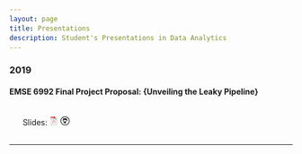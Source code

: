 ```yaml
---
layout: page
title: Presentations
description: Student's Presentations in Data Analytics
---
```



###  2019

#### EMSE 6992 Final Project Proposal: {Unveiling the Leaky Pipeline}
<br/>&nbsp; &nbsp; &nbsp; Slides:
[![pdf](icons16/pdf-icon.png)](https://alsilbert.github.io/Assignments/Proposal_Paper_EMSE_6992.pdf)
[![github](icons16/github-icon.png)](https://alsilbert.github.io/Assignments)<br/>
&nbsp; &nbsp; &nbsp; 

---




